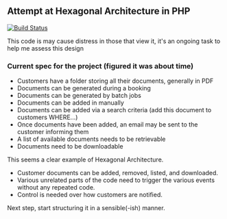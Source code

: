 ## Attempt at Hexagonal Architecture in PHP

[![Build Status](https://travis-ci.org/chrisarmitage/hexagonal-php.svg)](https://travis-ci.org/chrisarmitage/hexagonal-php)

This code is may cause distress in those that view it, it's an ongoing task to help me assess this design

### Current spec for the project (figured it was about time)

- Customers have a folder storing all their documents, generally in PDF
- Documents can be generated during a booking
- Documents can be generated by batch jobs
- Documents can be added in manually
- Documents can be added via a search criteria (add this document to customers WHERE...)
- Once documents have been added, an email may be sent to the customer informing them
- A list of available documents needs to be retrievable
- Documents need to be downloadable

This seems a clear example of Hexagonal Architecture.
- Customer documents can be added, removed, listed, and downloaded.
- Various unrelated parts of the code need to trigger the various events without any repeated code.
- Control is needed over how customers are notified.

Next step, start structuring it in a sensible(-ish) manner.